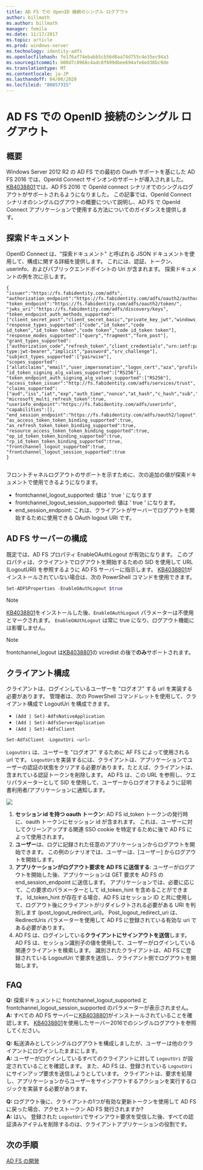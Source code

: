 ```yaml
---
title: AD FS での OpenID 接続のシングル ログアウト
author: billmath
ms.author: billmath
manager: femila
ms.date: 11/17/2017
ms.topic: article
ms.prod: windows-server
ms.technology: identity-adfs
ms.openlocfilehash: fe176af74ebabb5cb56d8aa74d755c4e35ec94a3
ms.sourcegitcommit: b00d7c8968c4adc8f699dbee694afe6ed36bc9de
ms.translationtype: MT
ms.contentlocale: ja-JP
ms.lasthandoff: 04/08/2020
ms.locfileid: "80857315"
---
```

#  <a name="single-log-out-for-openid-connect-with-ad-fs"></a>AD FS での OpenID 接続のシングル ログアウト

## <a name="overview"></a>概要
Windows Server 2012 R2 の AD FS での最初の Oauth サポートを基にした AD FS 2016 では、OpenId Connect サインオンのサポートが導入されました。 [KB4038801](https://support.microsoft.com/en-gb/help/4038801/windows-10-update-kb4038801)では、AD FS 2016 で OpenId connect シナリオでのシングルログアウトがサポートされるようになりました。 この記事では、OpenId Connect シナリオのシングルログアウトの概要について説明し、AD FS で OpenId Connect アプリケーションで使用する方法についてのガイダンスを提供します。


## <a name="discovery-doc"></a>探索ドキュメント
OpenID Connect は、"探索ドキュメント" と呼ばれる JSON ドキュメントを使用して、構成に関する詳細を提供します。  これには、認証、トークン、userinfo、およびパブリックエンドポイントの Uri が含まれます。  探索ドキュメントの例を次に示します。

```
{
"issuer":"https://fs.fabidentity.com/adfs",
"authorization_endpoint":"https://fs.fabidentity.com/adfs/oauth2/authorize/",
"token_endpoint":"https://fs.fabidentity.com/adfs/oauth2/token/",
"jwks_uri":"https://fs.fabidentity.com/adfs/discovery/keys",
"token_endpoint_auth_methods_supported":["client_secret_post","client_secret_basic","private_key_jwt","windows_client_authentication"],
"response_types_supported":["code","id_token","code id_token","id_token token","code token","code id_token token"],
"response_modes_supported":["query","fragment","form_post"],
"grant_types_supported":["authorization_code","refresh_token","client_credentials","urn:ietf:params:oauth:grant-type:jwt-bearer","implicit","password","srv_challenge"],
"subject_types_supported":["pairwise"],
"scopes_supported":["allatclaims","email","user_impersonation","logon_cert","aza","profile","vpn_cert","winhello_cert","openid"],
"id_token_signing_alg_values_supported":["RS256"],
"token_endpoint_auth_signing_alg_values_supported":["RS256"],
"access_token_issuer":"http://fs.fabidentity.com/adfs/services/trust",
"claims_supported":["aud","iss","iat","exp","auth_time","nonce","at_hash","c_hash","sub","upn","unique_name","pwd_url","pwd_exp","sid"],
"microsoft_multi_refresh_token":true,
"userinfo_endpoint":"https://fs.fabidentity.com/adfs/userinfo",
"capabilities":[],
"end_session_endpoint":"https://fs.fabidentity.com/adfs/oauth2/logout",
"as_access_token_token_binding_supported":true,
"as_refresh_token_token_binding_supported":true,
"resource_access_token_token_binding_supported":true,
"op_id_token_token_binding_supported":true,
"rp_id_token_token_binding_supported":true,
"frontchannel_logout_supported":true,
"frontchannel_logout_session_supported":true
} 
 
```



フロントチャネルログアウトのサポートを示すために、次の追加の値が探索ドキュメントで使用できるようになります。

- frontchannel_logout_supported: 値は ' true ' になります
- frontchannel_logout_session_supported: 値は ' true ' になります。
- end_session_endpoint: これは、クライアントがサーバーでログアウトを開始するために使用できる OAuth logout URI です。


## <a name="ad-fs-server-configuration"></a>AD FS サーバーの構成
既定では、AD FS プロパティ EnableOAuthLogout が有効になります。  このプロパティは、クライアントでログアウトを開始するための SID を使用して URL (LogoutURI) を参照するように AD FS サーバーに指示します。 [KB4038801](https://support.microsoft.com/en-gb/help/4038801/windows-10-update-kb4038801)がインストールされていない場合は、次の PowerShell コマンドを使用できます。

```PowerShell
Set-ADFSProperties -EnableOAuthLogout $true
```

>[!NOTE]
> [KB4038801](https://support.microsoft.com/en-gb/help/4038801/windows-10-update-kb4038801)をインストールした後、`EnableOAuthLogout` パラメーターは不使用とマークされます。 `EnableOAUthLogout` は常に true になり、ログアウト機能には影響しません。

>[!NOTE]
>frontchannel_logout は[KB4038801](https://support.microsoft.com/en-gb/help/4038801/windows-10-update-kb4038801)の vcredist の後で**のみ**サポートされます。

## <a name="client-configuration"></a>クライアント構成
クライアントは、ログインしているユーザーを "ログオフ" する url を実装する必要があります。 管理者は、次の PowerShell コマンドレットを使用して、クライアント構成で LogoutUri を構成できます。 


- `(Add | Set)-AdfsNativeApplication`
- `(Add | Set)-AdfsServerApplication`
- `(Add | Set)-AdfsClient`

```PowerShell
Set-AdfsClient -LogoutUri <url>
```

`LogoutUri` は、ユーザーを "ログオフ" するために AF FS によって使用される url です。 `LogoutUri`を実装するには、クライアントは、アプリケーションでユーザーの認証の状態をクリアする必要があります。たとえば、クライアントは、含まれている認証トークンを削除します。 AD FS は、この URL を参照し、クエリパラメーターとして SID を使用して、ユーザーからログオフするように証明書利用者/アプリケーションに通知します。 

![](media/ad-fs-logout-openid-connect/adfs_single_logout2.png)


1.  **セッション id を持つ oauth トークン**: AD FS id_token トークンの発行時に、oauth トークンにセッション id が含まれます。 これは、ユーザーに対してクリーンアップする関連 SSO cookie を特定するために後で AD FS によって使用されます。
2.  **ユーザー**は、ログに記録された任意のアプリケーションからログアウトを開始できます。 この例のシナリオでは、ユーザーは、[ユーザー] からログアウトを開始します。
3.  **アプリケーションがログアウト要求を AD FS に送信する**: ユーザーがログアウトを開始した後、アプリケーションは GET 要求を AD FS の end_session_endpoint に送信します。 アプリケーションでは、必要に応じて、この要求のパラメーターとして id_token_hint を含めることができます。 Id_token_hint が存在する場合、AD FS はセッション ID と共に使用して、ログアウト後にクライアントがリダイレクトされる必要がある URI を判別します (post_logout_redirect_uri)。  Post_logout_redirect_uri は、RedirectUris パラメーターを使用して AD FS に登録されている有効な uri である必要があります。
4.  AD FS は、ログインしている**クライアントにサインアウトを送信**します。 AD FS は、セッション識別子の値を使用して、ユーザーがログインしている関連クライアントを検索します。 識別されたクライアントは、AD FS に登録されている LogoutUri で要求を送信し、クライアント側でログアウトを開始します。

## <a name="faqs"></a>FAQ
**Q:** 探索ドキュメントに frontchannel_logout_supported と frontchannel_logout_session_supported のパラメーターが表示されません。</br>
**A:** すべての AD FS サーバーに[KB4038801](https://support.microsoft.com/en-gb/help/4038801/windows-10-update-kb4038801)がインストールされていることを確認します。 [KB4038801](https://support.microsoft.com/en-gb/help/4038801/windows-10-update-kb4038801)を使用したサーバー2016でのシングルログアウトを参照してください。

**Q:** 転送済みとしてシングルログアウトを構成しましたが、ユーザーは他のクライアントにログインしたままにします。</br>
**A:** ユーザーがログインしているすべてのクライアントに対して `LogoutUri` が設定されていることを確認します。 また、AD FS は、登録されている `LogoutUri`にサインアップ要求を送信しようとしています。 クライアントは、要求を処理し、アプリケーションからユーザーをサインアウトするアクションを実行するロジックを実装する必要があります。</br>

**Q:** ログアウト後に、クライアントの1つが有効な更新トークンを使用して AD FS に戻った場合、アクセストークン AD FS 発行されますか?</br>
**A:** はい。 登録された `LogoutUri`でサインアウト要求を受信した後、すべての認証済みアイテムを削除するのは、クライアントアプリケーションの役割です。


## <a name="next-steps"></a>次の手順
[AD FS の開発](../../ad-fs/AD-FS-Development.md)  
